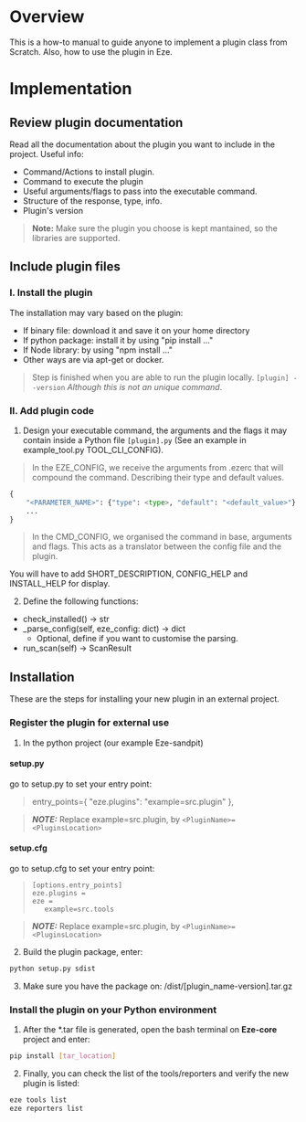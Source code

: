 # Overview
This is a how-to manual to guide anyone to implement a plugin class from Scratch. Also, how to use the plugin in Eze.


# Implementation

## Review plugin documentation
Read all the documentation about the plugin you want to include in the project. Useful info:

- Command/Actions to install plugin.
- Command to execute the plugin
- Useful arguments/flags to pass into the executable command.
- Structure of the response, type, info.
- Plugin's version

>**Note:** Make sure the plugin you choose is kept mantained, so the libraries are supported.

## Include plugin files

### I. Install the plugin
The installation may vary based on the plugin: 
 * If binary file: download it and save it on your home directory
 * If python package: install it by using "pip install ..."
 * If Node library: by using "npm install ..."
 * Other ways are via apt-get or docker.

>Step is finished when you are able to run the plugin locally. 
```[plugin] --version``` *Although this is not an unique command*.

### II. Add plugin code

1. Design your executable command, the arguments and the flags it may contain inside a Python file ```[plugin].py``` (See an example in example_tool.py TOOL_CLI_CONFIG). 

>In the EZE_CONFIG, we receive the arguments from .ezerc that will compound the command. Describing their type and default values.

```python
{
    "<PARAMETER_NAME>": {"type": <type>, "default": "<default_value>"}
    ...
}
```

>In the CMD_CONFIG, we organised the command in base, arguments and flags. This acts as a translator between the config file and the plugin. 

You will have to add SHORT_DESCRIPTION, CONFIG_HELP and INSTALL_HELP for display.

2. Define the following functions: 
- check_installed() -> str
- _parse_config(self, eze_config: dict) -> dict 
    - Optional, define if you want to customise the parsing.
- run_scan(self) -> ScanResult


## Installation
These are the steps for installing your new plugin in an external project.

### Register the plugin for external use

1. In the python project (our example Eze-sandpit)

#### setup.py
go to setup.py to set your entry point:

>entry_points={
    "eze.plugins": "example=src.plugin"
    },

>**_NOTE:_** Replace example=src.plugin, by `<PluginName>=<PluginsLocation>`

#### setup.cfg
go to setup.cfg to set your entry point:

>```
>[options.entry_points]
>eze.plugins =
>eze =
>    example=src.tools

>**_NOTE:_** Replace example=src.plugin, by `<PluginName>=<PluginsLocation>`

2. Build the plugin package, enter:
```bash
python setup.py sdist
```
3. Make sure you have the package on:
/dist/[plugin_name-version].tar.gz

### Install the plugin on your Python environment

1. After the *.tar file is generated, open the bash terminal on **Eze-core** project and enter:

```bash
pip install [tar_location]
```

2. Finally, you can check the list of the tools/reporters and verify the new plugin is listed:
```bash
eze tools list  
eze reporters list  
```
